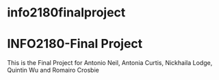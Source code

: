# info2180finalproject
# INFO2180-Final Project

This is the Final Project for Antonio Neil, Antonia Curtis, Nickhaila Lodge, Quintin Wu and Romairo Crosbie
